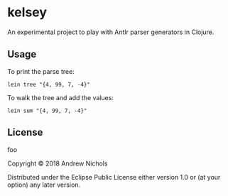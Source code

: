 # kelsey

An experimental project to play with Antlr parser generators in Clojure.

## Usage

To print the parse tree:

    lein tree "{4, 99, 7, -4}"
    
To walk the tree and add the values:

    lein sum "{4, 99, 7, -4}"

## License

foo

Copyright © 2018 Andrew Nichols

Distributed under the Eclipse Public License either version 1.0 or (at
your option) any later version.
